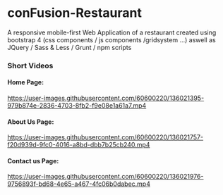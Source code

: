 # conFusion-Restaurant

A responsive mobile-first Web Application of a restaurant created using bootstrap 4 (css components / js components /gridsystem ...) aswell as  JQuery / Sass & Less / Grunt / npm scripts

### Short Videos

#### Home Page:




https://user-images.githubusercontent.com/60600220/136021395-979b874e-2836-4703-8fb2-f9e08e1a61a7.mp4



#### About Us Page:




https://user-images.githubusercontent.com/60600220/136021757-f20d939d-9fc0-4016-a8bd-dbb7b25cb240.mp4



#### Contact us Page:




https://user-images.githubusercontent.com/60600220/136021976-9756893f-bd68-4e65-a467-4fc06b0dabec.mp4
